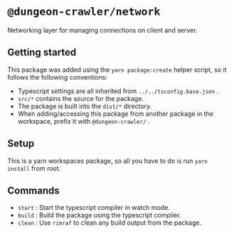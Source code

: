 # `@dungeon-crawler/network`

Networking layer for managing connections on client and server.

## Getting started

This package was added using the `yarn package:create` helper script, so it follows the following conventions:

- Typescript settings are all inherited from `../../tsconfig.base.json` .
- `src/*` contains the source for the package.
- The package is built into the `dist/*` directory.
- When adding/accessing this package from another package in the workspace, prefix it with `@dungeon-crawler/` .

## Setup

This is a yarn workspaces package, so all you have to do is run `yarn install` from root.

## Commands

- `start` : Start the typescript compiler in watch mode.
- `build` : Build the package using the typescript compiler.
- `clean` : Use `rimraf` to clean any build output from the package.
